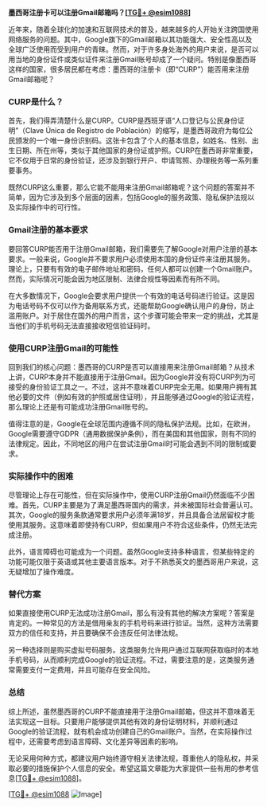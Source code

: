 **墨西哥注册卡可以注册Gmail邮箱吗？[[TG💪+ @esim1088](https://t.me/s/esim1088)]**

近年来，随着全球化的加速和互联网技术的普及，越来越多的人开始关注跨国使用网络服务的问题。其中，Google旗下的Gmail邮箱以其功能强大、安全性高以及全球广泛使用而受到用户的青睐。然而，对于许多身处海外的用户来说，是否可以用当地的身份证件或类似证件来注册Gmail账号却成了一个疑问。特别是像墨西哥这样的国家，很多居民都在考虑：墨西哥的注册卡（即“CURP”）能否用来注册Gmail邮箱呢？

### CURP是什么？

首先，我们得弄清楚什么是CURP。CURP是西班牙语“人口登记与公民身份证明”（Clave Única de Registro de Población）的缩写，是墨西哥政府为每位公民颁发的一个唯一身份识别码。这张卡包含了个人的基本信息，如姓名、性别、出生日期、所在州等，类似于其他国家的身份证或护照。CURP在墨西哥非常重要，它不仅用于日常的身份验证，还涉及到银行开户、申请驾照、办理税务等一系列重要事务。

既然CURP这么重要，那么它能不能用来注册Gmail邮箱呢？这个问题的答案并不简单，因为它涉及到多个层面的因素，包括Google的服务政策、隐私保护法规以及实际操作中的可行性。

### Gmail注册的基本要求

要回答CURP能否用于注册Gmail邮箱，我们需要先了解Google对用户注册的基本要求。一般来说，Google并不要求用户必须使用本国的身份证件来注册其服务。理论上，只要有有效的电子邮件地址和密码，任何人都可以创建一个Gmail账户。然而，实际情况可能会因为地区限制、法律合规性等因素而有所不同。

在大多数情况下，Google会要求用户提供一个有效的电话号码进行验证。这是因为电话号码不仅可以作为备用联系方式，还能帮助Google确认用户的身份，防止滥用账户。对于居住在国外的用户而言，这个步骤可能会带来一定的挑战，尤其是当他们的手机号码无法直接接收短信验证码时。

### 使用CURP注册Gmail的可能性

回到我们的核心问题：墨西哥的CURP是否可以直接用来注册Gmail邮箱？从技术上讲，CURP本身并不能直接用于注册Gmail。因为Google并没有将CURP列为可接受的身份验证工具之一。不过，这并不意味着CURP完全无用。如果用户拥有其他必要的文件（例如有效的护照或居住证明），并且能够通过Google的验证流程，那么理论上还是有可能成功注册Gmail账号的。

值得注意的是，Google在全球范围内遵循不同的隐私保护法规。比如，在欧洲，Google需要遵守GDPR（通用数据保护条例），而在美国和其他国家，则有不同的法律规定。因此，不同地区的用户在尝试注册Gmail时可能会遇到不同的限制或要求。

### 实际操作中的困难

尽管理论上存在可能性，但在实际操作中，使用CURP注册Gmail仍然面临不少困难。首先，CURP主要是为了满足墨西哥国内的需求，并未被国际社会普遍认可。其次，Google的服务条款通常要求用户必须年满18岁，并且具备合法居留权才能使用其服务。这意味着即使持有CURP，但如果用户不符合这些条件，仍然无法完成注册。

此外，语言障碍也可能成为一个问题。虽然Google支持多种语言，但某些特定的功能可能仅限于英语或其他主要语言版本。对于不熟悉英文的墨西哥用户来说，这无疑增加了操作难度。

### 替代方案

如果直接使用CURP无法成功注册Gmail，那么有没有其他的解决方案呢？答案是肯定的。一种常见的方法是借用亲友的手机号码来进行验证。当然，这种方法需要双方的信任和支持，并且要确保不会违反任何法律法规。

另一种选择则是购买虚拟号码服务。这类服务允许用户通过互联网获取临时的本地手机号码，从而顺利完成Google的验证流程。不过，需要注意的是，这类服务通常需要支付一定费用，并且可能存在安全风险。

### 总结

综上所述，虽然墨西哥的CURP不能直接用于注册Gmail邮箱，但这并不意味着无法实现这一目标。只要用户能够提供其他有效的身份证明材料，并顺利通过Google的验证流程，就有机会成功创建自己的Gmail账户。当然，在实际操作过程中，还需要考虑到语言障碍、文化差异等因素的影响。

无论采用何种方式，都建议用户始终遵守相关法律法规，尊重他人的隐私权，并采取必要的措施保护个人信息的安全。希望这篇文章能为大家提供一些有用的参考信息[[TG💪+ @esim1088](https://t.me/s/esim1088)]。

[[TG💪+ @esim1088](https://t.me/s/esim1088) ![Image](https://i.postimg.cc/4NQfJmqS/Snipaste-2025-05-13-00-14-12.png)]